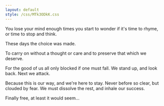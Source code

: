 ```yaml
---
layout: default
style: /css/MTk3ODkK.css
---
```


You lose your mind enough times
you start to wonder if it's time to rhyme,
or time to stop and think.

<span />

These days
the choice was made.

To carry on
without a thought or care
and to preserve
that which we deserve.

For the good of us all
only blocked if one must fall.
We stand up, and look back.
Next we attack.

Because this is our way, and we're here to stay.
Never before so clear, but clouded by fear.
We must dissolve the rest, and inhale our success.

Finally free,
at least it would seem...
